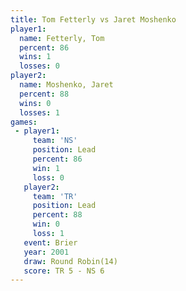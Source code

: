 ```yaml
---
title: Tom Fetterly vs Jaret Moshenko
player1:               
  name: Fetterly, Tom  
  percent: 86          
  wins: 1              
  losses: 0            
player2:               
  name: Moshenko, Jaret
  percent: 88          
  wins: 0              
  losses: 1            
games:
 - player1:        
     team: 'NS'    
     position: Lead
     percent: 86   
     win: 1        
     loss: 0       
   player2:        
     team: 'TR'    
     position: Lead
     percent: 88   
     win: 0        
     loss: 1       
   event: Brier         
   year: 2001           
   draw: Round Robin(14)
   score: TR 5 - NS 6   
---
```

